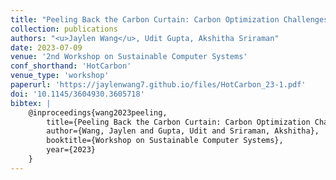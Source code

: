 ```yaml
---
title: "Peeling Back the Carbon Curtain: Carbon Optimization Challenges in Cloud Computing"
collection: publications
authors: "<u>Jaylen Wang</u>, Udit Gupta, Akshitha Sriraman"
date: 2023-07-09
venue: '2nd Workshop on Sustainable Computer Systems'
conf_shorthand: 'HotCarbon'
venue_type: 'workshop'
paperurl: 'https://jaylenwang7.github.io/files/HotCarbon_23-1.pdf'
doi: '10.1145/3604930.3605718'
bibtex: |
    @inproceedings{wang2023peeling,
        title={Peeling Back the Carbon Curtain: Carbon Optimization Challenges in Cloud Computing},
        author={Wang, Jaylen and Gupta, Udit and Sriraman, Akshitha},
        booktitle={Workshop on Sustainable Computer Systems},
        year={2023}
    }
---
```

